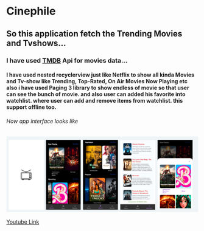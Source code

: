 # Cinephile

## So this application fetch the Trending Movies and Tvshows...

### I have used [TMDB](https://www.themoviedb.org/) Api for movies data...

#### I have used nested recyclerview just like Netflix to show all kinda Movies and Tv-show like Trending, Top-Rated, On Air Movies Now Playing etc also i have used Paging 3 library to show endless of movie so that user can see the bunch of movie. and also user can added his favorite into watchlist. where user can add and remove items from watchlist. this support offline too.

###### How app interface looks like  

![](https://github.com/Abhishek4uh/Cinephile/blob/master/cinephile.png)


[Youtube Link](https://www.youtube.com/watch?v=UAQTr-Jg2i4)

